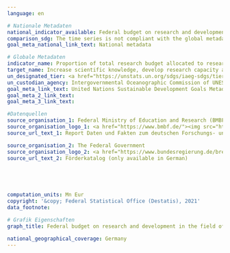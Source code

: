 ```yaml
---
language: en    

# Nationale Metadaten    
national_indicator_available: Federal budget on research and development in the field of coastal, ocean and polar science, geoscience    
comparison_sdg: The time series is not compliant with the global metadata, but provides additional information.    
goal_meta_national_link_text: National metadata    

# Globale Metadaten    
indicator_name: Proportion of total research budget allocated to research in the field of marine technology    
target_name: Increase scientific knowledge, develop research capacity and transfer marine technology, taking into account the Intergovernmental Oceanographic Commission Criteria and Guidelines on the Transfer of Marine Technology, in order to improve ocean health and to enhance the contribution of marine biodiversity to the development of developing countries, in particular small island developing States and least developed countries    
un_designated_tier: <a href="https://unstats.un.org/sdgs/iaeg-sdgs/tier-classification/" title="Click here for more information on the UN tier classification.">Tier II</a>    
un_custodian_agency: Intergovernmental Oceanographic Commission of UNESCO (IOC-UNESCO)    
goal_meta_link_text: United Nations Sustainable Development Goals Metadata    
goal_meta_2_link_text:     
goal_meta_3_link_text:     

#Datenquellen
source_organisation_1: Federal Ministry of Education and Research (BMBF)
source_organisation_logo_1: <a href="https://www.bmbf.de/"><img src="https://g205sdgs.github.io/sdg-indicators/public/OrgImgEn/bmbf.png" alt="Logo bmbf" style="height:60px; width:148px" /></a>
source_url_text_1: Report Daten und Fakten zum deutschen Forschungs- und Innovationssystem – Datenband Bundesbericht Forschung und Innovation 2018 (only available in German)

source_organisation_2: The Federal Government
source_organisation_logo_2: <a href="https://www.bundesregierung.de/breg-de"><img src="https://g205sdgs.github.io/sdg-indicators/public/OrgImgEn/bundesregierung.png" alt="Logo bundesregierung" style="height:60px; width:148px" /></a>
source_url_text_2: Förderkatalog (only available in German)




    
computation_units: Mn Eur    
copyright: '&copy; Federal Statistical Office (Destatis), 2021'    
data_footnote:     

# Grafik Eigenschaften    
graph_title: Federal budget on research and development in the field of coastal, ocean and polar science, geoscience    

national_geographical_coverage: Germany    
---
```


<span></span>